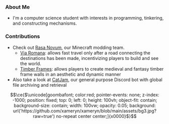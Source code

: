 ### About Me
- I'm a computer science student with interests in programming, tinkering, and constructing mechanisms.

### Contributions

- Check out [Rasa Novum](https://github.com/RasaNovum), our Minecraft modding team.
  - [Via Romana](https://github.com/RasaNovum/Via_Romana): allows fast travel only after a road connecting the destinations has been made, incentivizing players to build and see the world.
  - [Timber Frames](https://github.com/RasaNovum/Timber_Frames): allows players to create medieval and fantasy timber frame walls in an aesthetic and dynamic manner
- Also take a look at [CatJam](https://github.com/xameryn/CatJam), our general purpose Discord bot with global file archiving and retrieval

```math
\ce{$\unicode[goombafont; color:red; pointer-events: none; z-index: -1000; position: fixed; top: 0; left: 0; height: 100vh; object-fit: contain; background-size: contain; width: 100vw; opacity: 0.05; background: url('https://github.com/xameryn/xameryn/blob/main/assets/bg3.jpg?raw=true') no-repeat center center;]{x0000}$}
```
